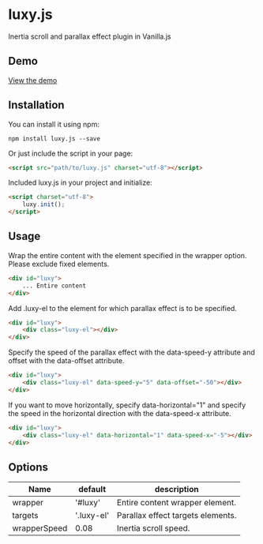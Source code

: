 # luxy.js

Inertia scroll and parallax effect plugin in Vanilla.js


## Demo
[View the demo](http://min30327.github.io/luxy.js/)

## Installation

You can install it using npm:

```
npm install luxy.js --save
```

Or just include the script in your page:

```html
<script src="path/to/luxy.js" charset="utf-8"></script>
```

Included luxy.js in your project and initialize:

```html
<script charset="utf-8">
    luxy.init();
</script>
```

## Usage

Wrap the entire content with the element specified in the wrapper option. Please exclude fixed elements.

```html
<div id="luxy">
    ... Entire content
</div>
```

Add .luxy-el to the element for which parallax effect is to be specified.

```html
<div id="luxy">
    <div class="luxy-el"></div>
</div>
```

Specify the speed of the parallax effect with the data-speed-y attribute and offset with the data-offset attribute.

```html
<div id="luxy">
    <div class="luxy-el" data-speed-y="5" data-offset="-50"></div>
</div>
```

If you want to move horizontally, specify data-horizontal="1" and specify the speed in the horizontal direction with the data-speed-x attribute.

```html
<div id="luxy">
    <div class="luxy-el" data-horizontal="1" data-speed-x="-5"></div>
</div>
```

## Options

| Name         | default    | description                       |
|--------------|------------|-----------------------------------|
| wrapper      | '#luxy'    | Entire content wrapper element.   |
| targets      | '.luxy-el' | Parallax effect targets elements. |
| wrapperSpeed | 0.08       | Inertia scroll speed.             |



